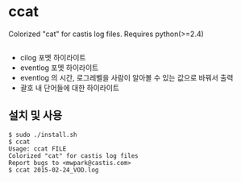# ccat

Colorized "cat" for castis log files.
Requires python(>=2.4)

![]()

- cilog 포멧 하이라이트
- eventlog 포멧 하이라이트
- eventlog 의 시간, 로그레벨을 사람이 알아볼 수 있는 값으로 바꿔서 출력
- 괄호 내 단어들에 대한 하이라이트

## 설치 및 사용

```
$ sudo ./install.sh
$ ccat
Usage: ccat FILE
Colorized "cat" for castis log files
Report bugs to <mwpark@castis.com>
$ ccat 2015-02-24_VOD.log
```

